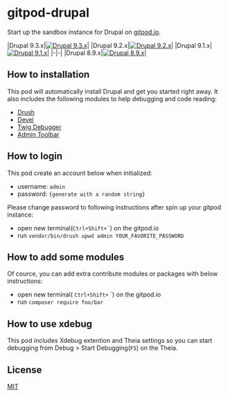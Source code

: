 # gitpod-drupal
Start up the sandbox instance for Drupal on [gitpod.io](https://gitpod.io/).

|Drupal 9.3.x|[![Drupal 9.3.x](https://gitpod.io/button/open-in-gitpod.svg)](https://gitpod.io/#DRUPAL_CORE_VERSION=9.3.x/https://github.com/blauerberg/gitpod-drupal)|
|Drupal 9.2.x|[![Drupal 9.2.x](https://gitpod.io/button/open-in-gitpod.svg)](https://gitpod.io/#DRUPAL_CORE_VERSION=9.2.x/https://github.com/blauerberg/gitpod-drupal)|
|Drupal 9.1.x|[![Drupal 9.1.x](https://gitpod.io/button/open-in-gitpod.svg)](https://gitpod.io/#DRUPAL_CORE_VERSION=9.1.x/https://github.com/blauerberg/gitpod-drupal)|
|-|-|
|Drupal 8.9.x|[![Drupal 8.9.x](https://gitpod.io/button/open-in-gitpod.svg)](https://gitpod.io/#DRUPAL_CORE_VERSION=8.9.x/https://github.com/blauerberg/gitpod-drupal)|

## How to installation

This pod will automatically install Drupal and get you started right away.
It also includes the following modules to help debugging and code reading:
- [Drush](https://www.drupal.org/project/drush)
- [Devel](https://www.drupal.org/project/devel)
- [Twig Debugger](https://www.drupal.org/project/twig_debugger)
- [Admin Toolbar](https://www.drupal.org/project/admin_toolbar)

## How to login

This pod create an account below when initialized:
- username: `admin`
- password: `{generate with a random string}`

Please change password to following instructions after spin up your gitpod instance:
- open new terminal(`` Ctrl+Shift+` ``) on the gitpod.io
- run `vendor/bin/drush upwd admin YOUR_FAVORITE_PASSWORD`

## How to add some modules
Of cource, you can add extra contribute modules or packages with below instructions:
- open new terminal( `Ctrl+Shift+` `) on the gitpod.io
- run `composer require foo/bar`

## How to use xdebug
This pod includes Xdebug extention and Theia settings so you can start debugging from Debug > Start Debugging(`F5`) on the Theia.

## License

[MIT](LICENSE)
